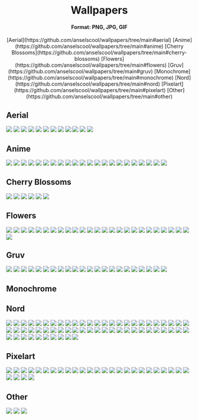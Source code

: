<div align="center">
  <h1>Wallpapers</h1>
  <h4>Format: PNG, JPG, GIF</h4>
    [Aerial](https://github.com/anselscool/wallpapers/tree/main#aerial)
    [Anime](https://github.com/anselscool/wallpapers/tree/main#anime)
    [Cherry Blossoms](https://github.com/anselscool/wallpapers/tree/main#cherry-blossoms)
    [Flowers](https://github.com/anselscool/wallpapers/tree/main#flowers)
    [Gruv](https://github.com/anselscool/wallpapers/tree/main#gruv)
    [Monochrome](https://github.com/anselscool/wallpapers/tree/main#monochrome)
    [Nord](https://github.com/anselscool/wallpapers/tree/main#nord)
    [Pixelart](https://github.com/anselscool/wallpapers/tree/main#pixelart)
    [Other](https://github.com/anselscool/wallpapers/tree/main#other)
</div>

## Aerial
![](Aerial/city.jpg)
![](Aerial/photo-1512407864998-0aafd285362d.jpg)
![](Aerial/photo-1516823989326-bd1bd7d6f4f2.jpg)
![](Aerial/photo-1510797246-b9c6ede0efa7.jpg)
![](Aerial/photo-1506499472477-90419cae855d.jpg)
![](Aerial/0003adef2077d0934e691e48482106df.jpg)
![](Aerial/aerial_trees_armin_djuhic.jpg)
![](Aerial/michael-benz-IgWNxx7paz4-unsplash.jpg)
![](Aerial/wallhaven-1j7d2w.jpg)
![](Aerial/wallhaven-3ko7p9.jpg)
![](Aerial/wallhaven-4oxkwp.jpg)
![](Aerial/wave.jpg)
## Anime
![](Anime/glitched-girl.jpg)
![](Anime/reach-for-the-stars-girl.jpg)
![](Anime/lo-fi-sailor-moon.gif)
![](Anime/arch-girl.png)
![](Anime/coco-cola-girl.jpg)
![](Anime/cowboy-beebop/png)
![](Anime/girl-shell.jpg)
![](Anime/home.jpeg)
![](Anime/no-horny.png)
![](Anime/programmer-girl-II.jpg)
![](Anime/programmer-girl-III.jpg)
![](Anime/ubuntu_girl.jpg)
![](Anime/unknown.png)
![](Anime/what-a-loser-girl.png)
![](Anime/window-samurai.jpg)
![](Anime/14941880860962.jpg)
![](Anime/14941880860993.jpg)
![](Anime/14941882361130.png)
![](Anime/14941882773060.png)
![](Anime/14941883569630.png)
![](Anime/14941883799050.png)
![](Anime/14941884020600.png)
## Cherry Blossoms
![](Cherry_Blossoms/1681339694796880.png)
![](Cherry_Blossoms/1_pexels-elijah-odonnell-4173624.jpg)
![](Cherry_Blossoms/CherryBlossomsBright.jpg)
![](Cherry_Blossoms/arno-smit-sKJ7zSylUao-unsplash.jpg)
![](Cherry_Blossoms/mark-tegethoff-NMLv5HQZnK4-unsplash.jpg)
![](Cherry_Blossoms/daniel-hehn-NdkM92CRaxg-unsplash.jpg)
## Flowers
![](Flowers/sergey-shmidt-koy6FlCCy5s-unsplash.jpg)
![](Flowers/wallhaven-6d5y7w.png)
![](Flowers/forgor-flower-namelol.png)
![](Flowers/wallhaven-ex986l.png)
![](Flowers/1661966120231932.jpg)
![](Flowers/BloomingTreeFlowers.jpg)
![](Flowers/FnJ5j1CaAAEuIJ-.jpg)
![](Flowers/FnJ5j1FaEAInX_m.jpg)
![](Flowers/FnJ5j1YaYAEZKC7.jpg)
![](Flowers/ImperialFlowers.jpg)
![](Flowers/MacroOnBlue.jpg)
![](Flowers/Xero1.jpg)
![](Flowers/alex-blajan-Yeg0Od9_69I-unsplash.jpg)
![](Flowers/alexandru-acea-qEXFE5h0e8g-unsplash.jpg)
![](Flowers/ameen-fahmy-mXpTl4jNKiA-unsplash.jpg)
![](Flowers/bouquet.jpg)
![](Flowers/daisy2.jpg)
![](Flowers/evie-s-MicqqGyDQ6w-unsplash.jpg)
![](Flowers/flower-plant-petal.jpg)
![](Flowers/joey-huang-VzIKITZA-N0-unsplash.jpg)
![](Flowers/marivi-pazos-4kX1uoAAohY-unsplash.jpg)
![](Flowers/nadiia-ploshchenko-D0AyhLJ0PXU-unsplash.jpg)
![](Flowers/pexels-alfo-medeiros-12921047.jpg)
![](Flowers/undefined_-_Imgur(3).jpg)
![](Flowers/xuan-nguyen-_fjcWT7LZPA-unsplash.jpg)
![](Flowers/yousef-espanioly-0-dy5lOmnMs.png)
## Gruv
![](Gruv/gruv-4.jpg)
![](Gruv/gruv-gruvy.png)
![](Gruv/gruv-material-texture.png)
![](Gruv/gruv-pacman-ghosts.png)
![](Gruv/gruv-place.png)
![](Gruv/gruv-room-2.png)
![](Gruv/gruv-staircase.jpg)
![](Gruv/gruvbox_pixel.png)
![](Gruv/gundam.png)
![](Gruv/houses.png)
![](Gruv/leaves.jpg)
![](Gruv/penguin.jpg)
![](Gruv/platform.jpg)
![](Gruv/skull-gruv.png)
![](Gruv/stairs.jpg)
![](Gruv/gruvbox_Balcony_wifuless.png)
![](Gruv/gruvbox_forest-valley-mountains.png)
![](Gruv/gruvbox_futurecity.png)
![](Gruv/gruvbox_jp_house.png)
![](Gruv/gruvbox_oceanrock.png)
![](Gruv/zyo.png)
![](Gruv/1.png)
## Monochrome
## Nord
![](Nord/mega-charizard-rainbow-II.png)
![](Nord/mfdoom.png)
![](Nord/nasa.png)
![](Nord/photo-1454665448086-47c267180999.png)
![](Nord/Group_47.png)
![](Nord/Group_48.png)
![](Nord/CPU_City.png)
![](Nord/232323.jpg)
![](Nord/343.png)
![](Nord/3443.png)
![](Nord/5.png)
![](Nord/5b9429b62b3a4f7266cb7d1d9c952470.jpg)
![](Nord/64m36y0xpf561.png)
![](Nord/87a56534ce3da08bf3c3ce7d4e451337.jpg)
![](Nord/9ltbmflkgrs61.jpg)
![](Nord/At_the_coffeshop.png)
![](Nord/Misty_Mountain.jpg)
![](Nord/Murky_peaks.jpg)
![](Nord/Nordified_Darth_Vader.png)
![](Nord/Street_Blues.png)
![](Nord/a552da720bad97ee60246852c2be9f45.jpg)
![](Nord/archlinux.png)
![](Nord/astronaut-flying-full-nord.png)
![](Nord/audio-bunny.png)
![](Nord/b9bfca6e77ded6c0913154303c48c8d9.jpg)
![](Nord/cat.png)
![](Nord/cerc6m4npk071.jpg)
![](Nord/debian.png)
![](Nord/flowers.png)
![](Nord/igen-nebula-lighter.jpg)
![](Nord/ign-0000.png)
![](Nord/ign-0002.png)
![](Nord/ign-0007.png)
![](Nord/ign-0008.png)
![](Nord/ign-bady-abbas-unsplash-dark.jpg)
![](Nord/ign-cyberpunk.png)
![](Nord/ign-depression.png)
![](Nord/ign-flower-real-nord.png)
![](Nord/ign-jinen-shah-unsplash.png)
![](Nord/ign-joey-flower.png)
![](Nord/ign-whale.png)
![](Nord/ign-xuan-nguyen-unsplash.png)
![](Nord/ign_furkaPass.jpg)
![](Nord/ign_lightning.jpg)
![](Nord/ign_spiderman.jpg)
![](Nord/ign_spiral.jpg)
![](Nord/ign_sunAndClouds.png)
![](Nord/ign_sunGarden.png)
![](Nord/ign_sunset.png)
![](Nord/ign_unicorn.png)
![](Nord/ign_witch.png)
![](Nord/kv9zp2jakht61.jpg)
![](Nord/nord-demon.png)
![](Nord/nord_naruto_2.png)
![](Nord/nord_roads.png)
![](Nord/nord_scenary.png)
![](Nord/random_nord.png)
![](Nord/ui9f1ohhs3681.jpg)
![](Nord/windows-panic.png)
![](Nord/weirdearth.png)
## Pixelart
![](Pixelart/gruvbox_image11.png)
![](Pixelart/gruvbox_image15.png)
![](Pixelart/gruvbox_image31.png)
![](Pixelart/gruvbox_image40.png)
![](Pixelart/gruvbox_image44.png)
![](Pixelart/gruvbox_image46.png)
![](Pixelart/gruvbox_image55.png)
![](Pixelart/image12.png)
![](Pixelart/image17.png)
![](Pixelart/image20.png)
![](Pixelart/image23.png)
![](Pixelart/image24.png)
![](Pixelart/image25.png)
![](Pixelart/image26.png)
![](Pixelart/image29.png)
![](Pixelart/image35.png)
![](Pixelart/z6z7uc4qyby51.png)
![](Pixelart/wallhaven-473djo.png)
![](Pixelart/pixelart_house_inside_girl_book_dog.png)
![](Pixelart/nm3yo7ei4m471.png)
![](Pixelart/k1u1c4yqg2j51.png)
![](Pixelart/iu.png)
![](Pixelart/1473932075271.jpg)
![](Pixelart/New_Project.png)
![](Pixelart/GkU2jJR.png)
![](Pixelart/secluded-grove-pixel.png)
![](Pixelart/P9cOWC9.png)
![](Pixelart/1680677340097783.png)
![](Pixelart/gruvpixelcastle.png)
## Other
![](Other/q8d4o7jslt3wlf6bg.jpg)
![](Other/a5vy75nwfrzpd6lbg.jpg)
![](Other/x99m1wqqntgbx0zbg.jpg)
